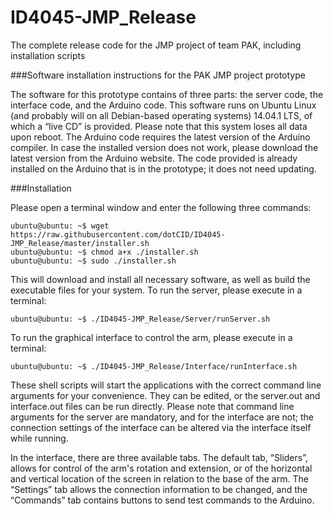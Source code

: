 # ID4045-JMP_Release
The complete release code for the JMP project of team PAK, including installation scripts

###Software installation instructions for the PAK JMP project prototype

The software for this prototype contains of three parts: the server code, the interface code, and the Arduino code. This software runs on Ubuntu Linux (and probably will on all Debian-based operating systems) 14.04.1 LTS, of which a “live CD” is provided. Please note that this system loses all data upon reboot. The Arduino code requires the latest version of the Arduino compiler. In case the installed version does not work, please download the latest version from the Arduino website. The code provided is already installed on the Arduino that is in the prototype; it does not need updating.

###Installation

Please open a terminal window and enter the following three commands:
```
ubuntu@ubuntu: ~$ wget https://raw.githubusercontent.com/dotCID/ID4045-JMP_Release/master/installer.sh
ubuntu@ubuntu: ~$ chmod a+x ./installer.sh
ubuntu@ubuntu: ~$ sudo ./installer.sh
```

This will download and install all necessary software, as well as build the executable files for your system. To run the server, please execute in a terminal:
```
ubuntu@ubuntu: ~$ ./ID4045-JMP_Release/Server/runServer.sh
```
To run the graphical interface to control the arm, please execute in a terminal:
```
ubuntu@ubuntu: ~$ ./ID4045-JMP_Release/Interface/runInterface.sh
```
These shell scripts will start the applications with the correct command line arguments for your convenience. They can be edited, or the server.out and interface.out files can be run directly. Please note that command line arguments for the server are mandatory, and for the interface are not; the connection settings of the interface can be altered via the interface itself while running.

In the interface, there are three available tabs. The default tab, “Sliders”, allows for control of the arm's rotation and extension, or of the horizontal and vertical location of the screen in relation to the base of the arm. The “Settings” tab allows the connection information to be changed, and the “Commands” tab contains buttons to send test commands to the Arduino.
